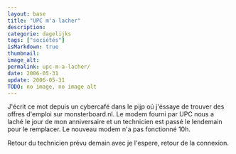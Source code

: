 ```yaml
---
layout: base
title: "UPC m'a lacher"
description: 
categorie: dagelijks
tags: ["sociétés"]
isMarkdown: true
thumbnail: 
image_alt: 
permalink: upc-m-a-lacher/
date: 2006-05-31
update: 2006-05-31
TODO: no image, no image alt
---
```




J'écrit ce mot depuis un cybercafé dans le pijp oú j'éssaye de trouver des offres d'emploi sur monsterboard.nl. Le modem fourni par UPC nous a laché le jour de mon anniversaire et un technicien est passé le lendemain pour le remplacer. Le nouveau modem n'a pas fonctionné 10h. 

Retour du technicien prévu demain avec je l'espere, retour de la connexion.
